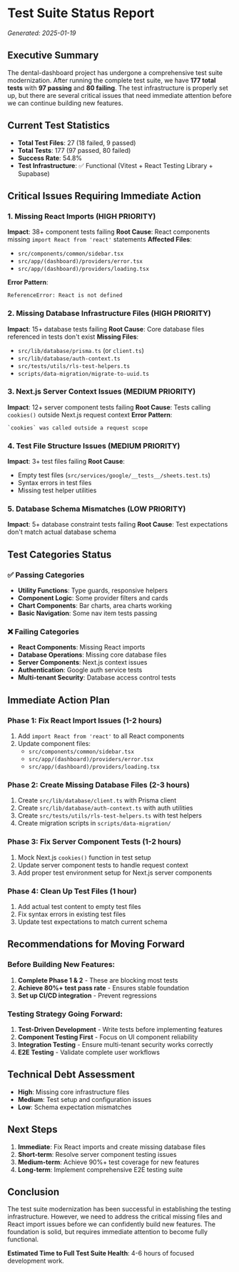 # Test Suite Status Report
*Generated: 2025-01-19*

## Executive Summary

The dental-dashboard project has undergone a comprehensive test suite modernization. After running the complete test suite, we have **177 total tests** with **97 passing** and **80 failing**. The test infrastructure is properly set up, but there are several critical issues that need immediate attention before we can continue building new features.

## Current Test Statistics

- **Total Test Files**: 27 (18 failed, 9 passed)
- **Total Tests**: 177 (97 passed, 80 failed)
- **Success Rate**: 54.8%
- **Test Infrastructure**: ✅ Functional (Vitest + React Testing Library + Supabase)

## Critical Issues Requiring Immediate Action

### 1. Missing React Imports (HIGH PRIORITY)
**Impact**: 38+ component tests failing
**Root Cause**: React components missing `import React from 'react'` statements
**Affected Files**:
- `src/components/common/sidebar.tsx`
- `src/app/(dashboard)/providers/error.tsx`
- `src/app/(dashboard)/providers/loading.tsx`

**Error Pattern**:
```
ReferenceError: React is not defined
```

### 2. Missing Database Infrastructure Files (HIGH PRIORITY)
**Impact**: 15+ database tests failing
**Root Cause**: Core database files referenced in tests don't exist
**Missing Files**:
- `src/lib/database/prisma.ts` (or `client.ts`)
- `src/lib/database/auth-context.ts`
- `src/tests/utils/rls-test-helpers.ts`
- `scripts/data-migration/migrate-to-uuid.ts`

### 3. Next.js Server Context Issues (MEDIUM PRIORITY)
**Impact**: 12+ server component tests failing
**Root Cause**: Tests calling `cookies()` outside Next.js request context
**Error Pattern**:
```
`cookies` was called outside a request scope
```

### 4. Test File Structure Issues (MEDIUM PRIORITY)
**Impact**: 3+ test files failing
**Root Cause**: 
- Empty test files (`src/services/google/__tests__/sheets.test.ts`)
- Syntax errors in test files
- Missing test helper utilities

### 5. Database Schema Mismatches (LOW PRIORITY)
**Impact**: 5+ database constraint tests failing
**Root Cause**: Test expectations don't match actual database schema

## Test Categories Status

### ✅ Passing Categories
- **Utility Functions**: Type guards, responsive helpers
- **Component Logic**: Some provider filters and cards
- **Chart Components**: Bar charts, area charts working
- **Basic Navigation**: Some nav item tests passing

### ❌ Failing Categories
- **React Components**: Missing React imports
- **Database Operations**: Missing core database files
- **Server Components**: Next.js context issues
- **Authentication**: Google auth service tests
- **Multi-tenant Security**: Database access control tests

## Immediate Action Plan

### Phase 1: Fix React Import Issues (1-2 hours)
1. Add `import React from 'react'` to all React components
2. Update component files:
   - `src/components/common/sidebar.tsx`
   - `src/app/(dashboard)/providers/error.tsx`
   - `src/app/(dashboard)/providers/loading.tsx`

### Phase 2: Create Missing Database Files (2-3 hours)
1. Create `src/lib/database/client.ts` with Prisma client
2. Create `src/lib/database/auth-context.ts` with auth utilities
3. Create `src/tests/utils/rls-test-helpers.ts` with test helpers
4. Create migration scripts in `scripts/data-migration/`

### Phase 3: Fix Server Component Tests (1-2 hours)
1. Mock Next.js `cookies()` function in test setup
2. Update server component tests to handle request context
3. Add proper test environment setup for Next.js server components

### Phase 4: Clean Up Test Files (1 hour)
1. Add actual test content to empty test files
2. Fix syntax errors in existing test files
3. Update test expectations to match current schema

## Recommendations for Moving Forward

### Before Building New Features:
1. **Complete Phase 1 & 2** - These are blocking most tests
2. **Achieve 80%+ test pass rate** - Ensures stable foundation
3. **Set up CI/CD integration** - Prevent regressions

### Testing Strategy Going Forward:
1. **Test-Driven Development** - Write tests before implementing features
2. **Component Testing First** - Focus on UI component reliability
3. **Integration Testing** - Ensure multi-tenant security works correctly
4. **E2E Testing** - Validate complete user workflows

## Technical Debt Assessment

- **High**: Missing core infrastructure files
- **Medium**: Test setup and configuration issues
- **Low**: Schema expectation mismatches

## Next Steps

1. **Immediate**: Fix React imports and create missing database files
2. **Short-term**: Resolve server component testing issues
3. **Medium-term**: Achieve 90%+ test coverage for new features
4. **Long-term**: Implement comprehensive E2E testing suite

## Conclusion

The test suite modernization has been successful in establishing the testing infrastructure. However, we need to address the critical missing files and React import issues before we can confidently build new features. The foundation is solid, but requires immediate attention to become fully functional.

**Estimated Time to Full Test Suite Health**: 4-6 hours of focused development work.
